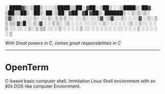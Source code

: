 
░ ████▓▒░▒██▒ ░  ░░▒████▒▒██░   ▓██░  ▒██▒ ░ ░▒████▒░██▓ ▒██▒▒██▒   ░██▒░██░▒██░   ▓██░ ▓█   ▓██▒░██████▒
░ ▒░▒░▒░ ▒▓▒░ ░  ░░░ ▒░ ░░ ▒░   ▒ ▒   ▒ ░░   ░░ ▒░ ░░ ▒▓ ░▒▓░░ ▒░   ░  ░░▓  ░ ▒░   ▒ ▒  ▒▒   ▓▒█░░ ▒░▓  ░
  ░ ▒ ▒░ ░▒ ░      ░ ░  ░░ ░░   ░ ▒░    ░     ░ ░  ░  ░▒ ░ ▒░░  ░      ░ ▒ ░░ ░░   ░ ▒░  ▒   ▒▒ ░░ ░ ▒  ░
░ ░ ░ ▒  ░░          ░      ░   ░ ░   ░         ░     ░░   ░ ░      ░    ▒ ░   ░   ░ ░   ░   ▒                                                                                                              

_With Great powers in C, comes great responsibilities in C_
________________________________________________________________________________________
# OpenTerm
C-based basic computer shell. Immitation Linux Shell enviornment with an 80s DOS-like computer Enviornment. 
